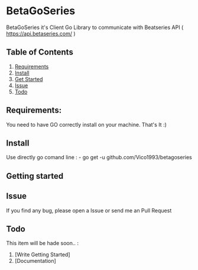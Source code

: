 # BetaGoSeries

BetaGoSeries it's Client Go Library to communicate with Beatseries API ( https://api.betaseries.com/ )

## Table of Contents

1. [Requirements](#req)
2. [Install](#install)
3. [Get Started](#start)
4. [Issue](#issue)
5. [Todo](#todo)

<a name="req"></a>
## Requirements:
You need to have GO correctly install on your machine. 
That's It :) 

<a name="install"></a>
## Install
Use directly go comand line : 
    - go get -u github.com/Vico1993/betagoseries

<a name="start"></a>
## Getting started


<a name="issue"></a>
## Issue
If you find any bug, please open a Issue or send me an Pull Request

<a name="todo"></a>
## Todo
This item will be hade soon.. : 
1. [Write Getting Started] 
2. [Documentation] 
